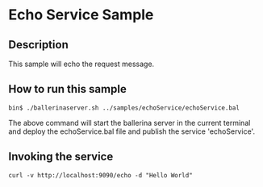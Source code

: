 # Echo Service Sample

## Description

This sample will echo the request message.

## How to run this sample

```
bin$ ./ballerinaserver.sh ../samples/echoService/echoService.bal
```
The above command will start the ballerina server in the current terminal and deploy the echoService.bal file and publish the service 'echoService'.


## Invoking the service

```
curl -v http://localhost:9090/echo -d "Hello World"
```